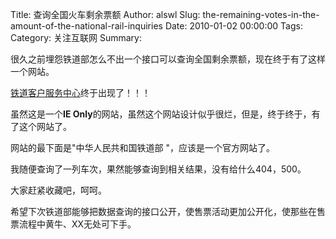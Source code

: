 Title: 查询全国火车剩余票额
Author: alswl
Slug: the-remaining-votes-in-the-amount-of-the-national-rail-inquiries
Date: 2010-01-02 00:00:00
Tags: 
Category: 关注互联网
Summary: 

很久之前埋怨铁道部怎么不出一个接口可以查询全国剩余票额，现在终于有了这样一个网站。

[铁道客户服务中心](http://www.12306.cn/mormhweb/kyfw/)终于出现了！！！

虽然这是一个**IE Only**的网站，虽然这个网站设计似乎很烂，但是，终于终于，有了这个网站了。

网站的最下面是"中华人民共和国铁道部 "，应该是一个官方网站了。

我随便查询了一列车次，果然能够查询到相关结果，没有给什么404，500。

大家赶紧收藏吧，呵呵。

希望下次铁道部能够把数据查询的接口公开，使售票活动更加公开化，使那些在售票流程中黄牛、XX无处可下手。

